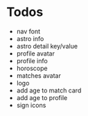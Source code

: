 # Todos

* nav font 
* astro info
* astro detail key/value
* profile avatar
* profile info
* horoscope
* matches avatar
* logo
* add age to match card
* add age to profile
* sign icons